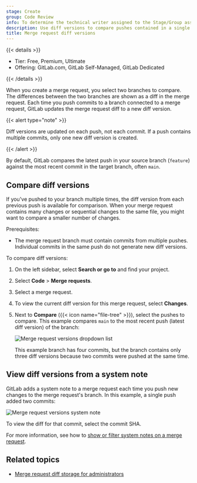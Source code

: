 ```yaml
---
stage: Create
group: Code Review
info: To determine the technical writer assigned to the Stage/Group associated with this page, see https://handbook.gitlab.com/handbook/product/ux/technical-writing/#assignments
description: Use diff versions to compare pushes contained in a single merge request.
title: Merge request diff versions
---
```


{{< details >}}

- Tier: Free, Premium, Ultimate
- Offering: GitLab.com, GitLab Self-Managed, GitLab Dedicated

{{< /details >}}

When you create a merge request, you select two branches to compare. The differences
between the two branches are shown as a diff in the merge request. Each time
you push commits to a branch connected to a merge request, GitLab updates the
merge request diff to a new diff version.

{{< alert type="note" >}}

Diff versions are updated on each push, not each commit. If a push contains multiple
commits, only one new diff version is created.

{{< /alert >}}

By default, GitLab compares the latest push in your source branch (`feature`)
against the most recent commit in the target branch, often `main`.

## Compare diff versions

If you've pushed to your branch multiple times, the diff version from each previous push
is available for comparison. When your merge request contains many changes or
sequential changes to the same file, you might want to compare a smaller number of changes.

Prerequisites:

- The merge request branch must contain commits from multiple pushes. Individual commits
  in the same push do not generate new diff versions.

To compare diff versions:

1. On the left sidebar, select **Search or go to** and find your project.
1. Select **Code** > **Merge requests**.
1. Select a merge request.
1. To view the current diff version for this merge request, select **Changes**.
1. Next to **Compare** ({{< icon name="file-tree" >}}), select the pushes to compare. This example
   compares `main` to the most recent push (latest diff version) of the branch:

   ![Merge request versions dropdown list](img/versions_dropdown_v16_6.png)

   This example branch has four commits, but the branch contains only three diff versions
   because two commits were pushed at the same time.

## View diff versions from a system note

GitLab adds a system note to a merge request each time you push new changes to
the merge request's branch. In this example, a single push added two commits:

![Merge request versions system note](img/versions_system_note_v16_6.png)

To view the diff for that commit, select the commit SHA.

For more information, see how to [show or filter system notes on a merge request](../system_notes.md#on-a-merge-request).

## Related topics

- [Merge request diff storage for administrators](../../../administration/merge_request_diffs.md)
